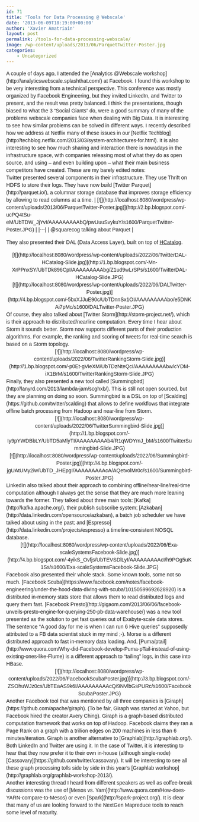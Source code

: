 ```yaml
---
id: 71
title: 'Tools for Data Processing @ Webscale'
date: '2013-06-09T18:19:00+00:00'
author: 'Xavier Amatriain'
layout: post
permalink: /tools-for-data-processing-webscale/
image: /wp-content/uploads/2013/06/ParquetTwitter-Poster.jpg
categories:
    - Uncategorized
---
```


<div style="border: 0px; font-family: Helvetica, Arial, 'Droid Sans', sans-serif; font-size: 14px; line-height: 1.428571em; margin: 0px; padding: 0px;">A couple of days ago, I attended the [Analytics @Webscale workshop](http://analyticswebscale.splashthat.com/) at Facebook. I found this workshop to be very interesting from a technical perspective. This conference was mostly organized by Facebook Engineering, but they invited LinkedIn, and Twitter to present, and the result was pretty balanced. I think the presentations, though biased to what the 3 “Social Giants” do, were a good summary of many of the problems webscale companies face when dealing with Big Data. It is interesting to see how similar problems can be solved in different ways. I recently described how we address at Netflix many of these issues in our [Netflix Techblog](http://techblog.netflix.com/2013/03/system-architectures-for.html). It is also interesting to see how much sharing and interaction there is nowadays in the infrastructure space, with companies releasing most of what they do as open source, and using – and even building upon – what their main business competitors have created. These are my barely edited notes:

</div><div style="border: 0px; font-family: Helvetica, Arial, 'Droid Sans', sans-serif; font-size: 14px; line-height: 1.428571em; margin: 0px; padding: 0px;"></div><div style="border: 0px; font-family: Helvetica, Arial, 'Droid Sans', sans-serif; font-size: 14px; line-height: 1.428571em; margin: 0px; padding: 0px;">Twitter presented several components in their infrastructure. They use Thrift on HDFS to store their logs. They have now build [Twitter Parquet](http://parquet.io/), a columnar storage database that improves storage efficiency by allowing to read columns at a time. | [![](http://localhost:8080/wordpress/wp-content/uploads/2013/06/ParquetTwitter-Poster.jpg)](http://2.bp.blogspot.com/-ucPQ4tSu-eM/UbTDW_JjYvI/AAAAAAAAAbQ/pwUuuSvykuY/s1600/ParquetTwitter-Poster.JPG) |
|---|
| @squarecog talking about Parquet |

They also presented their DAL (Data Access Layer), built on top of [HCatalog](http://incubator.apache.org/hcatalog/).

<div class="separator" style="clear: both; text-align: center;">[![](http://localhost:8080/wordpress/wp-content/uploads/2022/06/TwitterDAL-HCatalog-Slide.jpg)](http://1.bp.blogspot.com/-Mn-XrPPnxSY/UbTDk896CpI/AAAAAAAAAbg/Z1ud9wLrSPs/s1600/TwitterDAL-HCatalog-Slide.JPG)</div><div class="separator" style="clear: both; text-align: center;">[![](http://localhost:8080/wordpress/wp-content/uploads/2022/06/DALTwitter-Poster.jpg)](http://4.bp.blogspot.com/-5bxXJJuE90c/UbTDnnSx1OI/AAAAAAAAAbo/e5DNKAi7pMc/s1600/DALTwitter-Poster.JPG)</div><div class="separator" style="clear: both; text-align: center;"></div>Of course, they also talked about [Twitter Storm](http://storm-project.net/), which is their approach to distributed/nearline computation. Every time I hear about Storm it sounds better. Storm now supports different parts of their production algorithms. For example, the ranking and scoring of tweets for real-time search is based on a Storm topology.

<div class="separator" style="clear: both; text-align: center;">[![](http://localhost:8080/wordpress/wp-content/uploads/2022/06/TwitterRankingStorm-Slide.jpg)](http://1.bp.blogspot.com/-p0Et-gVieXM/UbTDzNteQcI/AAAAAAAAAbw/cYDM-iX1BrM/s1600/TwitterRankingStorm-Slide.JPG)</div>Finally, they also presented a new tool called [Summingbird](http://lanyrd.com/2013/lambda-jam/scghxb/). This is still not open sourced, but they are planning on doing so soon. Summingbird is a DSL on top of [Scalding](https://github.com/twitter/scalding) that allows to define workflows that integrate offline batch processing from Hadoop and near-line from Storm.

</div><div style="border: 0px; font-family: Helvetica, Arial, 'Droid Sans', sans-serif; font-size: 14px; line-height: 1.428571em; margin: 0px; padding: 0px;"><div class="separator" style="clear: both; text-align: center;">[![](http://localhost:8080/wordpress/wp-content/uploads/2022/06/TwitterSummingbird-Slide.jpg)](http://1.bp.blogspot.com/-Iy9pYWDBbLY/UbTD5aMlyTI/AAAAAAAAAb4/R1qWDYmJ_bM/s1600/TwitterSummingbird-Slide.JPG)</div><div class="separator" style="clear: both; text-align: center;"></div><div class="separator" style="clear: both; text-align: center;">[![](http://localhost:8080/wordpress/wp-content/uploads/2022/06/Summingbird-Poster.jpg)](http://4.bp.blogspot.com/-jgUAtUMy2iw/UbTD_JHEpgI/AAAAAAAAAcA/AQetvolMr0c/s1600/Summingbird-Poster.JPG)</div><div class="separator" style="clear: both; text-align: center;"></div></div><div style="border: 0px; font-family: Helvetica, Arial, 'Droid Sans', sans-serif; font-size: 14px; line-height: 1.428571em; margin: 0px; padding: 0px;">LinkedIn also talked about their approach to combining offline/near-line/real-time computation although I always get the sense that they are much more leaning towards the former. They talked about three main tools: [Kafka](http://kafka.apache.org/), their publish subscribe system; [Azkaban](http://data.linkedin.com/opensource/azkaban), a batch job scheduler we have talked about using in the past; and [Espresso](http://data.linkedin.com/projects/espresso) a timeline-consistent NOSQL database. </div><div style="border: 0px; font-family: Helvetica, Arial, 'Droid Sans', sans-serif; font-size: 14px; line-height: 1.428571em; margin: 0px; padding: 0px;"><div class="separator" style="clear: both; text-align: center;">[![](http://localhost:8080/wordpress/wp-content/uploads/2022/06/Exa-scaleSystemsFacebook-Slide.jpg)](http://4.bp.blogspot.com/-4yikS_Ovfjs/UbTEVSDlLyI/AAAAAAAAAcI/h9POg5uK1Ss/s1600/Exa-scaleSystemsFacebook-Slide.JPG)</div></div><div style="border: 0px; font-family: Helvetica, Arial, 'Droid Sans', sans-serif; font-size: 14px; line-height: 1.428571em; margin: 0px; padding: 0px;">Facebook also presented their whole stack. Some known tools, some not so much. [Facebook Scuba](https://www.facebook.com/notes/facebook-engineering/under-the-hood-data-diving-with-scuba/10150599692628920) is a distributed in-memory stats store that allows them to read distributed logs and query them fast. [Facebook Presto](http://gigaom.com/2013/06/06/facebook-unveils-presto-engine-for-querying-250-pb-data-warehouse/) was a new tool presented as the solution to get fast queries out of Exabyte-scale data stores. The sentence “A good day for me is when I can run 6 Hive queries” supposedly attributed to a FB data scientist stuck in my mind ;-). <span style="line-height: 1.428571em;">Morse is a different distributed approach to fast in-memory data loading. And,</span><span style="line-height: 1.428571em;"> </span>[Puma/ptail](http://www.quora.com/Why-did-Facebook-develop-Puma-pTail-instead-of-using-existing-ones-like-Flume)<span style="line-height: 1.428571em;"> </span><span style="line-height: 1.428571em;">is a different approach to “tailing” logs, in this case into HBase. </span><div class="separator" style="clear: both; text-align: center;">[![](http://localhost:8080/wordpress/wp-content/uploads/2022/06/FacebookScubaPoster.jpg)](http://3.bp.blogspot.com/-ZSOhuWJz0cs/UbTEaAS9k6I/AAAAAAAAAcQ/9NVlbGsPURc/s1600/FacebookScubaPoster.JPG)</div></div><div style="border: 0px; font-family: Helvetica, Arial, 'Droid Sans', sans-serif; font-size: 14px; line-height: 1.428571em; margin: 0px; padding: 0px;">Another Facebook tool that was mentioned by all three companies is [Giraph](https://github.com/apache/giraph). (To be fair, Giraph was started at Yahoo, but Facebook hired the creator Avery Ching). Giraph is a graph-based distributed computation framework that works on top of Hadoop. Facebook claims they ran a Page Rank on a graph with a trillion edges on 200 machines in less than 6 minutes/iteration. Giraph is another alternative to [Graphlab](http://graphlab.org/). Both LinkedIn and Twitter are using it. In the case of Twitter, it is interesting to hear that they now prefer it to their own in-house (although single-node) [Cassovary](https://github.com/twitter/cassovary). It will be interesting to see all these graph processing tolls side by side in this year’s [Graphlab workshop](http://graphlab.org/graphlab-workshop-2013/).</div><div style="border: 0px; font-family: Helvetica, Arial, 'Droid Sans', sans-serif; font-size: 14px; line-height: 1.428571em; margin: 0px; padding: 0px;"></div><div style="border: 0px; font-family: Helvetica, Arial, 'Droid Sans', sans-serif; font-size: 14px; line-height: 1.428571em; margin: 0px; padding: 0px;">Another interesting thread I heard from different speakers as well as coffee-break discussions was the use of [Mesos vs. Yarn](http://www.quora.com/How-does-YARN-compare-to-Mesos) or even [Spark](http://spark-project.org/). It is clear that many of us are looking forward to the NextGen Mapreduce tools to reach some level of maturity. </div>